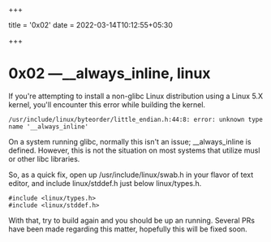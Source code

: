 +++

title = '0x02'
date = 2022-03-14T10:12:55+05:30

+++
# 0x02 —__always_inline, linux


If you're attempting to install a non-glibc Linux distribution using a Linux 5.X kernel, you'll encounter this error while building the kernel. 

```/usr/include/linux/byteorder/little_endian.h:44:8: error: unknown type name '__always_inline'```  

On a system running glibc, normally this isn't an issue; __always_inline is defined.
However, this is not the situation on most systems that utilize musl or other libc libraries.  

So, as a quick fix, open up /usr/include/linux/swab.h in your flavor of text editor, and include linux/stddef.h just below linux/types.h.   

```#include <linux/types.h>```  
```#include <linux/stddef.h>```

With that, try to build again and you should be up an running.
Several PRs have been made regarding this matter, hopefully this will be fixed soon.  